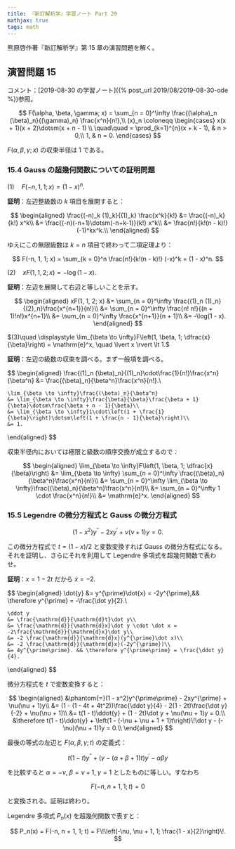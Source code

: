 ```yaml
---
title: 『新訂解析学』学習ノート Part 29
mathjax: true
tags: math
---
```


熊原啓作著『新訂解析学』第 15 章の演習問題を解く。

## 演習問題 15

コメント：[2019-08-30 の学習ノート]({% post_url 2019/08/2019-08-30-ode %})参照。

$$
F(\alpha, \beta, \gamma; x) = \sum_{n = 0}^\infty \frac{(\alpha)_n (\beta)_n}{(\gamma)_n} \frac{x^n}{n!},\\
(x)_n \coloneqq \begin{cases}
    x(x + 1)(x + 2)\dotsm(x + n - 1) \\ \quad\quad = \prod_{k=1}^{n}(x + k - 1), & n > 0,\\
    1, & n = 0.
\end{cases}
$$

$F(\alpha, \beta, \gamma; x)$ の収束半径は 1 である。

### 15.4 Gauss の超幾何関数についての証明問題

$(1)\quad F(-n, 1, 1; x) = (1 - x)^n.$

**証明**：左辺整級数の $k$ 項目を展開すると：

$$
\begin{aligned}
    \frac{(-n)_k (1)_k}{(1)_k} \frac{x^k}{k!}
    &= \frac{(-n)_k}{k!} x^k\\
    &= \frac{(-n)(-n+1)\dotsm(-n+k-1)}{k!} x^k\\
    &= \frac{n!}{k!(n - k)!} (-1)^kx^k.\\
\end{aligned}
$$

ゆえにこの無限級数は $k = n$ 項目で終わって二項定理より：

$$
F(-n, 1, 1; x) = \sum_{k = 0}^n \frac{n!}{k!(n - k)!} (-x)^k = (1 - x)^n.
$$

$(2)\quad xF(1, 1, 2; x) = -\log(1 - x).$

**証明**：左辺を展開して右辺と等しいことを示す。

$$
\begin{aligned}
    xF(1, 1, 2; x)
    &= \sum_{n = 0}^\infty \frac{(1)_n (1)_n}{(2)_n}\frac{x^{n+1}}{n!}\\
    &= \sum_{n = 0}^\infty \frac{n! n!}{(n + 1)!n!}x^{n+1}\\
    &= \sum_{n = 0}^\infty \frac{x^{n+1}}{n + 1}\\
    &= -\log(1 - x).
\end{aligned}
$$

$(3)\quad \displaystyle \lim_{\beta \to \infty}F\left(1, \beta, 1; \dfrac{x}{\beta}\right) = \mathrm{e}^x, \quad \lvert x \rvert \lt 1.$

**証明**：左辺の級数の収束を調べる。まず一般項を調べる。

$$
\begin{aligned}
    \frac{(1)_n (\beta)_n}{(1)_n}\cdot\frac{1}{n!}\frac{x^n}{\beta^n}
    &= \frac{(\beta)_n}{\beta^n}\frac{x^n}{n!}.\\

    \lim_{\beta \to \infty}\frac{(\beta)_n}{\beta^n}
    &= \lim_{\beta \to \infty}\frac{\beta}{\beta}\frac{\beta + 1}{\beta}\dotsm\frac{\beta + n - 1}{\beta}\\
    &= \lim_{\beta \to \infty}1\cdot\left(1 + \frac{1}{\beta}\right)\dotsm\left(1 + \frac{n - 1}{\beta}\right)\\
    &= 1.
\end{aligned}
$$

収束半径内においては極限と級数の順序交換が成立するので：

$$
\begin{aligned}
    \lim_{\beta \to \infty}F\left(1, \beta, 1; \dfrac{x}{\beta}\right)
    &= \lim_{\beta \to \infty} \sum_{n = 0}^\infty \frac{(\beta)_n}{\beta^n}\frac{x^n}{n!}\\
    &= \sum_{n = 0}^\infty \lim_{\beta \to \infty}\frac{(\beta)_n}{\beta^n}\frac{x^n}{n!}\\
    &= \sum_{n = 0}^\infty 1 \cdot \frac{x^n}{n!}\\
    &= \mathrm{e}^x.
\end{aligned}
$$

### 15.5 Legendre の微分方程式と Gauss の微分方程式

$$
(1 - x^2)y^{\prime\prime} - 2xy^{\prime} + \nu(\nu + 1)y = 0.
$$

この微分方程式で $t = (1 - x)/2$ と変数変換すれば Gauss の微分方程式になる。
それを証明し、さらにそれを利用して Legendre 多項式を超幾何関数で表わせ。

**証明**：$x = 1 - 2t$ だから $\dot{x} = -2.$

$$
\begin{aligned}
    \dot{y} &= y^{\prime}\dot{x} = -2y^{\prime},&& \therefore y^{\prime} = -\frac{\dot y}{2}.\\

    \ddot y
    &= \frac{\mathrm{d}}{\mathrm{d}t}\dot y\\
    &= \frac{\mathrm{d}}{\mathrm{d}x}\dot y \cdot \dot x = -2\frac{\mathrm{d}}{\mathrm{d}x}\dot y\\
    &= -2 \frac{\mathrm{d}}{\mathrm{d}x}(y^{\prime}\dot x)\\
    &= -2 \frac{\mathrm{d}}{\mathrm{d}x}(-2y^{\prime})\\
    &= 4y^{\prime\prime}. && \therefore y^{\prime\prime} = \frac{\ddot y}{4}.
\end{aligned}
$$

微分方程式を $t$ で変数変換すると：

$$
\begin{aligned}
    &\phantom{=}(1 - x^2)y^{\prime\prime} - 2xy^{\prime} + \nu(\nu + 1)y\\
    &= (1 - (1 - 4t + 4t^2))\frac{\ddot y}{4} - 2(1 - 2t)\frac{\dot y}{-2} + \nu(\nu + 1)\\
    &= t(1 - t)\ddot{y} + (1 - 2t)\dot y + \nu(\nu + 1)y = 0.\\
    &\therefore t(1 - t)\ddot{y} + \left(1 - (-\nu + \nu + 1 + 1)t\right)\!\dot y - (-\nu)(\nu + 1)1y = 0.\\
\end{aligned}
$$

最後の等式の左辺と $F(\alpha, \beta, \gamma; t)$ の定義式：

$$
t(1 - t)y^{\prime\prime} + (\gamma - (\alpha + \beta + 1)t)y^\prime - \alpha\beta y
$$

を比較すると $\alpha = -\nu,\;\beta = \nu + 1,\;\gamma = 1$ としたものに等しい。すなわち

$$
F(-n, n + 1, 1; t) = 0
$$

と変換される。証明は終わり。

Legendre 多項式 $P_n(x)$ を超幾何関数で表すと：

$$
P_n(x) = F(-n, n + 1, 1; t) = F\!\left(-\nu, \nu + 1, 1; \frac{1 - x}{2}\right)\!.
$$
